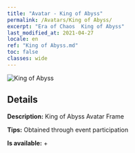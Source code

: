 ```yaml
---
title: "Avatar - King of Abyss"
permalink: /Avatars/King of Abyss/
excerpt: "Era of Chaos  King of Abyss"
last_modified_at: 2021-04-27
locale: en
ref: "King of Abyss.md"
toc: false
classes: wide
---
```

 ![King of Abyss](/images/a/avatarFrame_36.png)

## Details

 **Description:** King of Abyss Avatar Frame 

 **Tips:** Obtained through event participation 

 **Is available:**  + 

